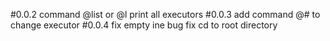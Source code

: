 #0.0.2
command @list or @l print all executors
#0.0.3
add command @# to change executor
#0.0.4
fix empty ine bug
fix cd to root directory